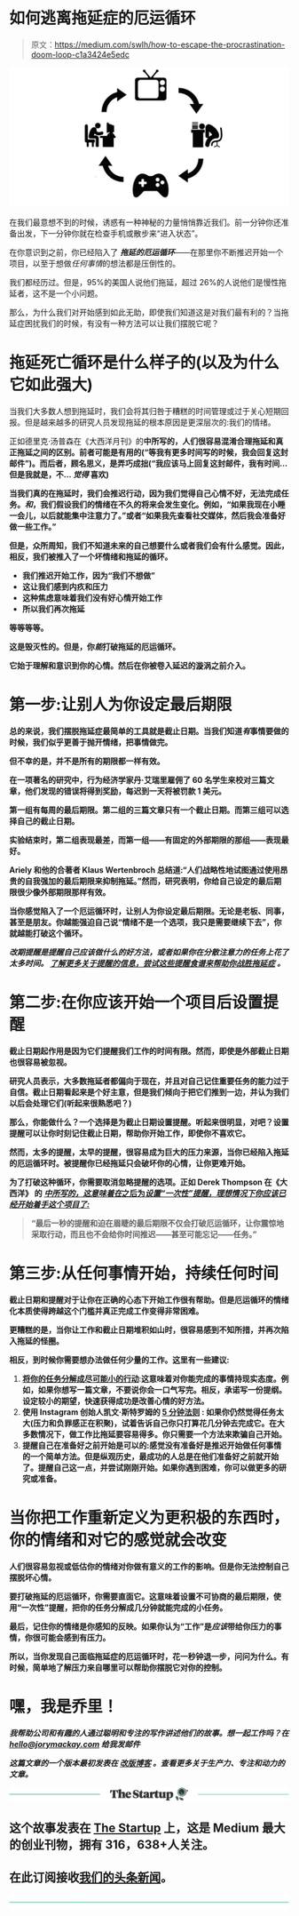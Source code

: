 # 如何逃离拖延症的厄运循环

> 原文：<https://medium.com/swlh/how-to-escape-the-procrastination-doom-loop-c1a3424e5edc>

![](img/9bac28c29cab6a907bc12ccbbe7b9e69.png)

在我们最意想不到的时候，诱惑有一种神秘的力量悄悄靠近我们。前一分钟你还准备出发，下一分钟你就在检查手机或散步来“进入状态”。

在你意识到之前，你已经陷入了 ***拖延的厄运循环***——在那里你不断推迟开始一个项目，以至于想做*任何事情*的想法都是压倒性的。

我们都经历过。但是，95%的美国人说他们拖延，超过 26%的人说他们是慢性拖延者，这不是一个小问题。

那么，为什么我们对开始感到如此无助，即使我们知道这是对我们最有利的？当拖延症困扰我们的时候，有没有一种方法可以让我们摆脱它呢？

# 拖延死亡循环是什么样子的(以及为什么它如此强大)

当我们大多数人想到拖延时，我们会将其归咎于糟糕的时间管理或过于关心短期回报。但是越来越多的研究人员发现拖延的根本原因是更深层次的:我们的情绪。

正如德里克·汤普森在《大西洋月刊》的[](https://www.theatlantic.com/business/archive/2014/08/the-procrastination-loop-and-how-to-break-it/379142/)**中所写的，人们很容易混淆合理拖延和真正拖延之间的区别。前者可能是有用的(“等我有更多时间写的时候，我会回复这封邮件”)。而后者，顾名思义，是弄巧成拙(“我应该马上回复这封邮件，我有时间…但是我就是，不… ***觉得*** 喜欢)**

**当我们真的在拖延时，我们会推迟行动，因为我们觉得自己心情不好，无法完成任务。*和*，我们假设我们的情绪在不久的将来会发生变化。例如，“如果我现在小睡一会儿，以后就能集中注意力了。”或者“如果我先查看社交媒体，然后我会准备好做一些工作。”**

**但是，众所周知，我们不知道未来的自己想要什么或者我们会有什么感觉。因此，相反，我们被推入了一个坏情绪和拖延的循环。**

*   **我们推迟开始工作，因为“我们不想做”**
*   **这让我们感到内疚和压力**
*   **这种焦虑意味着我们没有好心情开始工作**
*   **所以我们再次拖延**

**等等等等。**

**这是毁灭性的。但是，你*能*打破拖延的厄运循环。**

**它始于理解和意识到你的心情。然后在你被卷入延迟的漩涡之前介入。**

# **第一步:让别人为你设定最后期限**

**总的来说，我们摆脱拖延症最简单的工具就是截止日期。当我们知道*有*事情要做的时候，我们似乎更善于抛开情绪，把事情做完。**

**但不幸的是，并不是所有的期限都一样有效。**

**在一项著名的研究中，行为经济学家丹·艾瑞里雇佣了 60 名学生来校对三篇文章，他们发现的错误将得到奖励，每迟到一天将被罚款 1 美元。**

**第一组有每周的最后期限。第二组的三篇文章只有一个截止日期。而第三组可以选择自己的截止日期。**

**实验结束时，第二组表现最差，而第一组——有固定的外部期限的那组——表现最好。**

**Ariely 和他的合著者 Klaus Wertenbroch 总结道:“人们战略性地试图通过使用昂贵的自我强加的最后期限来抑制拖延。”然而，研究表明，你给自己设定的最后期限很少像外部期限那样有效。**

**当你感觉陷入了一个厄运循环时，让别人为你设定最后期限。无论是老板、同事，甚至是朋友。你越能强迫自己说“情绪不是一个选项，我只是需要继续下去”，你就越能打破这个循环。**

*****改期提醒是提醒自己应该做什么的好方法，或者如果你在分散注意力的任务上花了太多时间。*** [***了解更多关于提醒的信息，尝试这些提醒食谱来帮助你战胜拖延症***](https://blog.rescuetime.com/rescuetime-alert-examples/) ***。*****

# **第二步:在你应该开始一个项目后设置提醒**

**截止日期起作用是因为它们提醒我们工作的时间有限。然而，即使是外部截止日期也很容易被忽视。**

**研究人员表示，大多数拖延者都偏向于现在，并且对自己记住重要任务的能力过于自信。截止日期看起来是个好主意，但是我们倾向于把它们推到一边，并认为我们以后会处理它们(听起来很熟悉吧？)**

**那么，你能做什么？一个选择是为截止日期设置提醒。听起来很明显，对吧？设置提醒可以让你时刻记住截止日期，帮助你开始工作，即使你不喜欢它。**

**然而，太多的提醒，太早的提醒，很容易成为巨大的压力来源，当你已经陷入拖延的厄运循环时。被提醒你已经拖延只会破坏你的心情，让你更难开始。**

**为了打破这种循环，你需要取消忽略提醒的选项。正如 Derek Thompson 在《大西洋》 的 [*中所写的，这意味着在*之后为*设置“一次性”提醒，理想情况下你应该已经开始着手这个项目了:*](https://www.theatlantic.com/business/archive/2014/08/the-procrastination-loop-and-how-to-break-it/379142/)**

> **“最后一秒的提醒和迫在眉睫的最后期限不仅会打破厄运循环，让你震惊地采取行动，而且也不会给你时间推迟——甚至可能忘记——任务。”**

# **第三步:从任何事情开始，持续任何时间**

**截止日期和提醒对于让你在正确的心态下开始工作很有帮助。但是厄运循环的情绪化本质使得跨越这个门槛并真正完成工作变得非常困难。**

**更糟糕的是，当你让工作和截止日期堆积如山时，很容易感到不知所措，并再次陷入拖延的怪圈。**

**相反，到时候你需要想办法做任何少量的工作。这里有一些建议:**

1.  **[**将你的任务分解成尽可能小的行动**](https://blog.rescuetime.com/why-you-should-be-setting-smaller-goals/)**:**这意味着对你能完成的事情持现实态度。例如，如果你想写一篇文章，不要说你会一口气写完。相反，承诺写一份提纲。设定较小的期望，快速获得成功是改善心情的好方法。**
2.  ****使用 Instagram 创始人凯文·斯特罗姆的** [**5 分钟法则**](https://blog.rescuetime.com/5-minute-productivity-hacks/) **:** 如果你仍然觉得任务太大(压力和负罪感正在积聚)，试着告诉自己你只打算花几分钟去完成它。在大多数情况下，做工作比拖延要容易得多。你只需要一个方法来欺骗自己开始。**
3.  **提醒自己在准备好之前开始是可以的:感觉没有准备好是推迟开始做任何事情的一个简单方法。但是纵观历史，最成功的人总是在他们准备好之前就开始了。提醒自己这一点，并尝试刚刚开始。如果你遇到困难，你可以做更多的研究或准备。**

# **当你把工作重新定义为更积极的东西时，你的情绪和对它的感觉就会改变**

**人们很容易忽视或低估你的情绪对你做有意义的工作的影响。但是你无法控制自己摆脱坏心情。**

**要打破拖延的厄运循环，你需要直面它。这意味着设置不可协商的最后期限，使用“一次性”提醒，把你的任务分解成几分钟就能完成的小任务。**

**最后，记住你的情绪是你感知的反映。如果你认为“工作”是*应该*带给你压力的事情，你很可能会感到有压力。**

**所以，当你发现自己面临拖延症的厄运循环时，花一秒钟退一步，问问为什么。有时候，简单地了解压力来自哪里可以帮助你摆脱它对你的控制。**

# **嘿，我是乔里！**

***我帮助公司和有趣的人通过聪明和专注的写作讲述他们的故事。想一起工作吗？在 hello@jorymackay.com 给我发邮件***

***这篇文章的一个版本最初发表在* [*改版博客*](https://blog.rescuetime.com/procrastination-doom-loop/) *。查看更多关于生产力、专注和动力的文章。***

**[![](img/308a8d84fb9b2fab43d66c117fcc4bb4.png)](https://medium.com/swlh)**

## **这个故事发表在 [The Startup](https://medium.com/swlh) 上，这是 Medium 最大的创业刊物，拥有 316，638+人关注。**

## **在此订阅接收[我们的头条新闻](http://growthsupply.com/the-startup-newsletter/)。**

**[![](img/b0164736ea17a63403e660de5dedf91a.png)](https://medium.com/swlh)**
